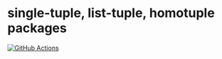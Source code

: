 # single-tuple, list-tuple, homotuple packages

[![GitHub Actions](https://github.com/kakkun61/tuple/workflows/build/badge.svg?branch=master)](https://github.com/kakkun61/tuple/actions?query=workflow%3Abuild)
